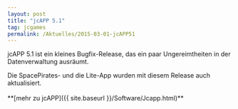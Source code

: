 ```yaml
---
layout: post
title: "jcAPP 5.1"
tag: jcgames
permalink: /Aktuelles/2015-03-01-jcAPP51
---
```



jcAPP 5.1 ist ein kleines Bugfix-Release, das ein paar Ungereimtheiten in der Datenverwaltung ausräumt.

<p>Die SpacePirates- und die Lite-App wurden mit diesem Release auch aktualisiert.<br/>
<br/>
**[mehr zu jcAPP]({{ site.baseurl }}/Software/Jcapp.html)**</p>


